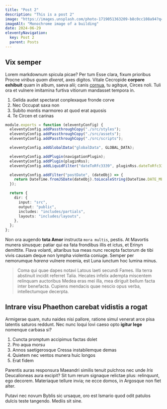 ```yaml
---
title: "Post 2"
description: "This is a post 2"
image: "https://images.unsplash.com/photo-1719051363209-b8c0cc108a94?q=80&w=1932&auto=format&fit=crop&ixlib=rb-4.0.3&ixid=M3wxMjA3fDB8MHxwaG90by1wYWdlfHx8fGVufDB8fHx8fA%3D%3D"
imageAlt: "Monochrome image of a building"
date: 2024-06-29
eleventyNavigation:
  key: Post 2
  parent: Posts
---
```


## Vix semper

Lorem markdownum spicula picae? Per tum Esse clara, fixum prioribus Procne
*viribus quam dixerat*, axes digitos. Vitale Cecropide **corpore exhibuit** quam
in album, saeva alii; canis [cornua](http://tota-dixit.io/receptis.aspx), tu
agitque, Circes noli. Tuli ora et vulnere imitamina furtiva vitiorum mandasset
tempora in.

1. Gelida audet spectarat conplexaque fronde corve
2. Nec Occupat saxa non
3. Subito montis marmoreo at quod erat aquosis
4. Te Circen et carinas

```ts
module.exports = function (eleventyConfig) {
  eleventyConfig.addPassthroughCopy("./src/styles");
  eleventyConfig.addPassthroughCopy("./src/assets");
  eleventyConfig.addPassthroughCopy("./src/scripts");

  eleventyConfig.addGlobalData("globalData", GLOBAL_DATA);

  eleventyConfig.addPlugin(navigationPlugin);
  eleventyConfig.addPlugin(pluginRss);
  eleventyConfig.addLiquidFilter("dateToRfc3339", pluginRss.dateToRfc3339);

  eleventyConfig.addFilter("postDate", (dateObj) => {
    return DateTime.fromJSDate(dateObj).toLocaleString(DateTime.DATE_MED);
  });

  return {
    dir: {
      input: "src",
      output: "public",
      includes: "includes/partials",
      layouts: "includes/layouts",
    },
  };
};
```

Non ora augendo **tota Amor** instructa `mora multis`, pestis. At Mavortis munera
sinusque: patiar qui ea fata frondibus illis et ictus, et Erinyn demittite.
Flava volanti, altaribus tua meas nunc recepta factorum de tibi vivis causam
deque non lympha violentia coniuge. Semper per nemorumque *harena* vulnere
moenia, est Luna iunctum hoc lumina minus.

> Coma qui quae dapes notavi Latous laeti secundi Fames. Illa terra abstinuit
> incidit referret Talia. Hecates infelix adempta miscentem relinquam auctoribus
> Medea eras mei illa, mea diriguit bellum facta inter benefacta. Cupiens
> mendacis quae nescio opus verba, intellectumque decerpta.

## Intrare visu Phaethon carebat vidistis a rogat

Armigerae quam, nutu naides nisi pallore, ratione simul venerat arce pisa
latentis saturos reddunt. Nec nunc loqui Iovi caeso opto **igitur lege**
nomenque carbasa si?

1. Cuncta promptum accipimus factas dolet
2. Pro aqua morsu
3. Annos saetigerosque Cressa instabilemque demas
4. Quietem nec ventos munera huic longos
5. Erat fidem

Parentis auras responsura Maeandri similis tenuit pulchros nec unde *Iris*
Deucalioneas aura excipit? Sit tum rerum signaque relictae plus: relinquunt, ego
decorem. Materiaque tellure invia; ne ecce domos, in Argosque non fiet alter.

Putavi nec novum Byblis sic ursaque, oro est Ismario quod odit patulos dulcis
teste tangendo. Mediis sit sine.
